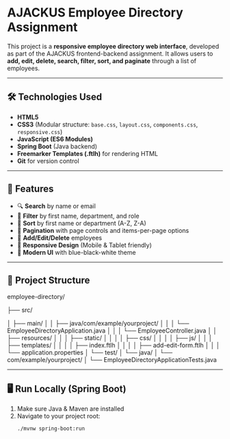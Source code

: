 # AJACKUS Employee Directory Assignment

This project is a **responsive employee directory web interface**, developed as part of the AJACKUS frontend-backend assignment. It allows users to **add, edit, delete, search, filter, sort, and paginate** through a list of employees.

---

## 🛠 Technologies Used

- **HTML5**
- **CSS3** (Modular structure: `base.css`, `layout.css`, `components.css`, `responsive.css`)
- **JavaScript (ES6 Modules)**
- **Spring Boot** (Java backend)
- **Freemarker Templates (.ftlh)** for rendering HTML
- **Git** for version control

---

## 🚀 Features

- 🔍 **Search** by name or email
- 🎯 **Filter** by first name, department, and role
- 🧭 **Sort** by first name or department (A-Z, Z-A)
- 📄 **Pagination** with page controls and items-per-page options
- 📝 **Add/Edit/Delete** employees
- 📱 **Responsive Design** (Mobile & Tablet friendly)
- 🎨 **Modern UI** with blue-black-white theme

---

## 📁 Project Structure

employee-directory/

├── src/

│ ├── main/
│ │ ├── java/com/example/yourproject/
│ │ │ └── EmployeeDirectoryApplication.java
│ │ │ └── EmployeeController.java
│ │ ├── resources/
│ │ │ ├── static/
│ │ │ │ ├── css/
│ │ │ │ ├── js/
│ │ │ ├── templates/
│ │ │ │ ├── index.ftlh
│ │ │ │ ├── add-edit-form.ftlh
│ │ │ └── application.properties
│ └── test/
│ └── java/
│ └── com/example/yourproject/
│ └── EmployeeDirectoryApplicationTests.java




---

## 🖥️ Run Locally (Spring Boot)

1. Make sure Java & Maven are installed
2. Navigate to your project root:
   ```bash
   ./mvnw spring-boot:run
